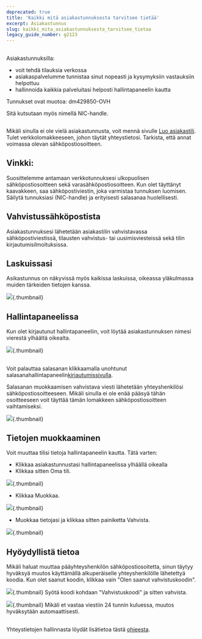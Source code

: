 ```yaml
---
deprecated: true
title: 'Kaikki mitä asiakastunnuksesta tarvitsee tietää'
excerpt: Asiakastunnus
slug: kaikki_mita_asiakastunnuksesta_tarvitsee_tietaa
legacy_guide_number: g2123
---
```


## 
Asiakastunnuksilla:


- voit tehdä tilauksia verkossa
- asiakaspalvelumme tunnistaa sinut nopeasti ja kysymyksiin vastauksiin helpottuu
- hallinnoida kaikkia palveluitasi helposti hallintapaneelin kautta


Tunnukset ovat muotoa: dm429850-OVH

Sitä kutsutaan myös nimellä NIC-handle.


## 
Mikäli sinulla ei ole vielä asiakastunnusta, voit mennä sivulle [Luo asiakastili](https://www.ovh.com/auth/?action=gotomanager&from=https://www.ovh-hosting.fi/&ovhSubsidiary=fi). Tulet verkkolomakkeeseen, johon täytät yhteystietosi. Tarkista, että annat voimassa olevan sähköpostiosoitteen.

## Vinkki:
Suosittelemme antamaan verkkotunnuksesi ulkopuolisen sähköpostiosoitteen sekä varasähköpostiosoitteen.
Kun olet täyttänyt kaavakkeen, saa sähköpostiviestin, joka varmistaa tunnuksen luomisen. Säilytä tunnuksiasi (NIC-handle) ja erityisesti salasanaa huolellisesti.


## Vahvistussähköpostista
Asiakastunnuksesi lähetetään asiakastilin vahvistavassa sähköpostiviestissä, tilausten vahvistus- tai uusimisviesteissä sekä tilin kirjautumisilmoituksissa.


## Laskuissasi
Asikastunnus on näkyvissä myös kaikissa laskuissa, oikeassa yläkulmassa muiden tärkeiden tietojen kanssa.

![](images/3948.jpg){.thumbnail}


## Hallintapaneelissa
Kun olet kirjautunut hallintapaneeliin, voit löytää asiakastunnuksen nimesi vierestä ylhäältä oikealta.

![](images/3949.jpg){.thumbnail}


## 
Voit palauttaa salasanan klikkaamalla unohtunut salasanahallintapaneelin[kirjautumissivulla](https://www.ovh.com/manager/web/login/).

Salasanan muokkaamisen vahvistava viesti lähetetään yhteyshenkilösi sähköpostiosoitteeseen. Mikäli sinulla ei ole enää pääsyä tähän osoitteeseen voit täyttää tämän lomakkeen[](https://www.ovh-hosting.fi/cgi-bin/fi/procedure/procedureChangeEmail.cgi) sähköpostiosoitteen vaihtamiseksi.

![](images/3936.png){.thumbnail}


## Tietojen muokkaaminen
Voit muuttaa tilisi tietoja hallintapaneelin kautta.
Tätä varten:


- Klikkaa asiakastunnustasi hallintapaneelissa ylhäällä oikealla 
- Klikkaa sitten Oma tili.



![](images/3953.png){.thumbnail}

- Klikkaa Muokkaa.



![](images/3954.png){.thumbnail}

- Muokkaa tietojasi ja klikkaa sitten painiketta Vahvista.



![](images/3955.png){.thumbnail}


## Hyöydyllistä tietoa
Mikäli haluat muuttaa pääyhteyshenkilön sähköpostiosoitetta, sinun täytyy hyväksyä muutos käyttämällä alkuperäiselle yhteyshenkilölle lähetettyä koodia. Kun olet saanut koodin, klikkaa vain "Olen saanut vahvistuskoodin".

![](images/3956.png){.thumbnail}
Syötä koodi kohdaan "Vahvistuskoodi" ja sitten vahvista.

![](images/3957.png){.thumbnail}
Mikäli et vastaa viestiin 24 tunnin kuluessa, muutos hyväksytään automaattisesti.


## 
Yhteystietojen hallinnasta löydät lisätietoa tästä [ohjeesta](https://www.ovh-hosting.fi/g1858.yhteyshenkiloiden_ja_omien_tietojen_hallinta).

